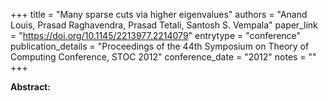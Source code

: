 +++
title = "Many sparse cuts via higher eigenvalues"
authors = "Anand Louis, Prasad Raghavendra, Prasad Tetali, Santosh S. Vempala"
paper_link = "https://doi.org/10.1145/2213977.2214079"
entrytype = "conference"
publication_details = "Proceedings of the 44th Symposium on Theory of Computing Conference,  STOC 2012"
conference_date = "2012"
notes = ""
+++

<b>Abstract:</b>

